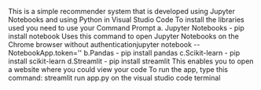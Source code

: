 This is a simple recommender system that is developed using Jupyter Notebooks and using Python in Visual Studio Code
To install the libraries used you need to use your Command Prompt
a. Jupyter Notebooks - pip install notebook
Uses this command to open Jupyter Notebooks on the Chrome browser without authenticationjupyter notebook --NotebookApp.token=''
b.Pandas - pip install pandas
c.Scikit-learn - pip install scikit-learn
d.Streamlit - pip install streamlit
This enables you to open a website where you could view your code
To run the app, type this command: streamlit run app.py on the visual studio code terminal
